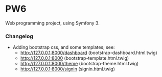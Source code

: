 # PW6
Web programming project, using Symfony 3.

### Changelog

+ Adding bootstrap css, and some templates; see:
  * http://127.0.0.1:8000/dashboard (bootstrap-dashboard.html.twig)
  * http://127.0.0.1:8000 (bootstrap-template.html.twig)
  * http://127.0.0.1:8000/theme (bootstrap-theme.html.twig)
  * http://127.0.0.1:8000/signin (signin.html.twig)
